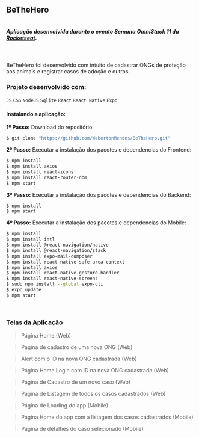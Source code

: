 ## BeTheHero

![]()
<br>
##### Aplicação desenvolvida durante o evento Semana OmniStack 11 da <a href="https://rocketseat.com.br/" target="_blank">Rocketseat</a>.
<br>

BeTheHero foi desenvolvido com intuito de cadastrar ONGs de proteção aos animais e registrar casos de adoção e outros.
<br>

### Projeto desenvolvido com:
`JS` `CSS` `NodeJS` `Sqlite` `React` `React Native` `Expo`
<br>
#### Instalando a aplicação:

**1º Passo:** Download do repositório:
```sh
$ git clone "https://github.com/WebertonMendes/BeTheHero.git"
```

**2º Passo:** Executar a instalação dos pacotes e dependencias do Frontend:
```sh
$ npm install
$ npm install axios
$ npm install react-icons
$ npm install react-router-dom
$ npm start
```

**3º Passo:** Executar a instalação dos pacotes e dependencias do Backend:
```sh
$ npm install
$ npm start
```

**4º Passo:** Executar a instalação dos pacotes e dependencias do Mobile:
```sh
$ npm install
$ npm install intl
$ npm install @react-navigation/native
$ npm install @react-navigation/stack
$ npm install expo-mail-composer
$ npm install react-native-safe-area-context
$ npm install axios
$ npm install react-native-gesture-handler
$ npm install react-native-screens
$ sudo npm install --global expo-cli
$ expo update
$ npm start
```
<br>

### Telas da Aplicação

> Página Home (Web)
![]()<br>

> Página de cadastro de uma nova ONG (Web)
![]()<br>

> Alert com o ID na nova ONG cadastrada (Web)
![]()<br>

> Página Home Login com ID na nova ONG cadastrada (Web)
![]()<br>

> Página de Cadastro de um novo caso (Web)
![]()<br>

> Página de Listagem de todos os casos cadastrados (Web)
![]()<br>

> Página de Loading do app (Mobile)
![]()<br>

> Página Home do app com a listagem dos casos cadastrados (Mobile)
![]()<br>

> Página de detalhes do caso selecionado (Mobile)
![]()<br>